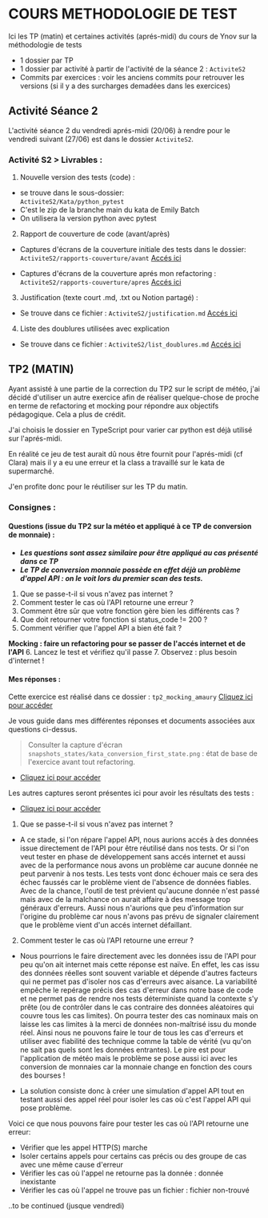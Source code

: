 # COURS METHODOLOGIE DE TEST

Ici les TP (matin) et certaines activités (aprés-midi) du cours de Ynov sur la méthodologie de tests
- 1 dossier par TP
- 1 dossier par activité à partir de l'activité de la séance 2 : `ActiviteS2`
- Commits par exercices : voir les anciens commits pour retrouver les versions (si il y a des surcharges demadées dans les exercices)

## Activité Séance 2

L'activité séance 2 du vendredi aprés-midi (20/06) à rendre pour le vendredi suivant (27/06) est dans le dossier `ActiviteS2`.

### Activité S2 > Livrables : 

1. Nouvelle version des tests (code) : 
- se trouve dans le sous-dossier:<br> `ActiviteS2/Kata/python_pytest` 
- C'est le zip de la branche main du kata de Emily Batch
- On utilisera la version python avec pytest

2. Rapport de couverture de code (avant/après)
- Captures d'écrans de la couverture initiale des tests dans le dossier:<br> 
  `ActiviteS2/rapports-couverture/avant` [Accés ici](./ActiviteS2/rapports-couverture/avant)<br>

- Captures d'écrans de la couverture aprés mon refactoring : <br> 
  `ActiviteS2/rapports-couverture/apres` [Accés ici](./ActiviteS2/rapports-couverture/apres/rapport_couverture_apres.png)<br>

3. Justification (texte court .md, .txt ou Notion partagé) : 
- Se trouve dans ce fichier : `ActiviteS2/justification.md` [Accés ici](./ActiviteS2/justification.md) <br>

4. Liste des doublures utilisées avec explication
- Se trouve dans ce fichier : `ActiviteS2/list_doublures.md` [Accés ici](./ActiviteS2/list_doublures.md) <br>

## TP2 (MATIN)

Ayant assisté à une partie de la correction du TP2 sur le script de météo, j'ai décidé d'utiliser un autre exercice afin de réaliser quelque-chose de proche en terme de refactoring et mocking pour répondre aux objectifs pédagogique. Cela a plus de crédit.

J'ai choisis le dossier en TypeScript pour varier car python est déjà utilisé sur l'aprés-midi.

En réalité ce jeu de test aurait dû nous être fournit pour l'aprés-midi (cf Clara) mais il y a eu une erreur et la class a travaillé sur le kata de supermarché.

J'en profite donc pour le réutiliser sur les TP du matin.

### Consignes :

#### Questions (issue du TP2 sur la météo et appliqué à ce TP de conversion de monnaie) :
- ***Les questions sont assez similaire pour être appliqué au cas présenté dans ce TP***
- ***Le TP de conversion monnaie possède en effet déjà un problème d'appel API : on le voit lors du premier scan des tests.***

1. Que se passe-t-il si vous n'avez pas internet ?
2. Comment tester le cas où l'API retourne une erreur ?
3. Comment être sûr que votre fonction gère bien les différents cas ?
4. Que doit retourner votre fonction si status_code != 200 ?
5. Comment vérifier que l'appel API a bien été fait ?

**Mocking : faire un refactoring pour se passer de l'accés internet et de l'API**
6. Lancez le test et vérifiez qu'il passe
7. Observez : plus besoin d'internet !

#### Mes réponses : 
Cette exercice est réalisé dans ce dossier : `tp2_mocking_amaury` [Cliquez ici pour accéder](./tp2_mocking_amaury)<br>

Je vous guide dans mes différentes réponses et documents associées aux questions ci-dessus.<br>

> Consulter la capture d'écran `snapshots_states/kata_conversion_first_state.png` : état de base de l'exercice avant tout refactoring.<br>
- [Cliquez ici pour accéder](./tp2_mocking_amaury/snapshots_states/kata_conversion_first_state.png)<br>

Les autres captures seront présentes ici pour avoir les résultats des tests : 
- [Cliquez ici pour accéder](./tp2_mocking_amaury/snapshots_states)<br>

1. Que se passe-t-il si vous n'avez pas internet ?<br>
- A ce stade, si l'on répare l'appel API, nous aurions accés à des données issue directement de l'API pour être réutilisé dans nos tests. Or si l'on veut tester en phase de développement sans accés internet et aussi avec de la performance nous avons un problème car aucune donnée ne peut parvenir à nos tests. Les tests vont donc échouer mais ce sera des échec faussés car le problème vient de l'absence de données fiables. Avec de la chance, l'outil de test prévient qu'aucune donnée n'est passé mais avec de la malchance on aurait affaire à des message trop généraux d'erreurs. Aussi nous n'aurions que peu d'information sur l'origine du problème car nous n'avons pas prévu de signaler clairement que le problème vient d'un accés internet défaillant.

2. Comment tester le cas où l'API retourne une erreur ?
- Nous pourrions le faire directement avec les données issu de l'API pour peu qu'on ait internet mais cette réponse est naïve. En effet, les cas issu des données réelles sont souvent variable et dépende d'autres facteurs qui ne permet pas d'isoler nos cas d'erreurs avec aisance. La variabilité empêche le repérage précis des cas d'erreur dans notre base de code et ne permet pas de rendre nos tests déterministe quand la contexte s'y prête (ou de contrôler dans le cas contraire des données aléatoires qui couvre tous les cas limites). On pourra tester des cas nominaux mais on laisse les cas limites à la merci de données non-maîtrisé issu du monde réel. Ainsi nous ne pouvons faire le tour de tous les cas d'erreurs et utiliser avec fiabilité des technique comme la table de vérité (vu qu'on ne sait pas quels sont les données entrantes). Le pire est pour l'application de météo mais le problème se pose aussi ici avec les conversion de monnaies car la monnaie change en fonction des cours des bourses ! 

- La solution consiste donc à créer une simulation d'appel API tout en testant aussi des appel réel pour isoler les cas où c'est l'appel API qui pose problème.

Voici ce que nous pouvons faire pour tester les cas où l'API retourne une erreur: 
- Vérifier que les appel HTTP(S) marche
- Isoler certains appels pour certains cas précis ou des groupe de cas avec une même cause d'erreur
- Vérifier les cas où l'appel ne retourne pas la donnée : donnée inexistante
- Vérifier les cas où l'appel ne trouve pas un fichier : fichier non-trouvé

..to be continued (jusque vendredi)

